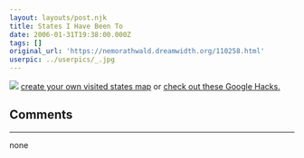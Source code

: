 ```yaml
---
layout: layouts/post.njk
title: States I Have Been To
date: 2006-01-31T19:38:00.000Z
tags: []
original_url: 'https://nemorathwald.dreamwidth.org/110258.html'
userpic: ../userpics/_.jpg
---
```

![](http://www.world66.com/myworld66/visitedStates/statemap?visited=ALARFLGAILINKYLAMDMIMNMSMONJNCOHPASCTNTXVAWVWI) [create your own visited states map](http://douweosinga.com/projects/visitedstates) or [check out these Google Hacks.](http://douweosinga.com/projects/googlehacks)

## Comments

---

none
